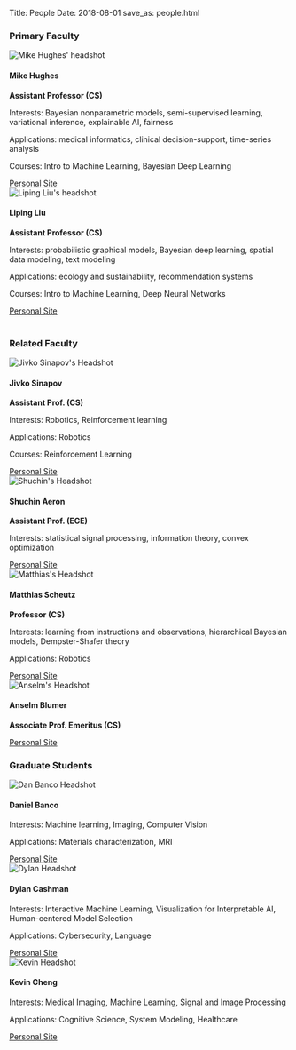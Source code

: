 Title: People
Date: 2018-08-01
save_as: people.html



<div class="container">

<h3>Primary Faculty</h3>


<div class="row display-flex">

<div class="col-6 d-flex align-items-stretch"> 
  <div class="card bg-light my-3" style="border=0px;">
    <img class="card-img-top w-50 mx-auto" src="images/headshots_200x200/mike.jpg" alt="Mike Hughes' headshot">
    <div class="card-body">
      <h4 class="card-title">Mike Hughes</h4>
      <p class="card-text">
        <strong>Assistant Professor (CS)</strong>
      </p>
      <p class="card-text">
        Interests: Bayesian nonparametric models, semi-supervised learning, variational inference, explainable AI, fairness
      </p>
      <p class="card-text">
        Applications: medical informatics, clinical decision-support, time-series analysis
      </p>
      <p class="card-text">
        Courses: Intro to Machine Learning, Bayesian Deep Learning
      </p>
      <a href="https://www.michaelchughes.com" class="btn btn-primary">Personal Site</a>
    </div>
  </div>
</div><!-- end col -->

<div class="col-6 d-flex align-items-stretch"> 
  <div class="card bg-light my-3" style="border=0px;">
    <img class="card-img-top w-50 mx-auto" src="images/headshots_200x200/liping.jpg" alt="Liping Liu's headshot">
    <div class="card-body">
      <h4 class="card-title">Liping Liu</h4>
      <p class="card-text">
        <strong>Assistant Professor (CS)</strong>
      </p>
      <p class="card-text">
        Interests: probabilistic graphical models, Bayesian deep learning, spatial data modeling, text modeling
      </p>
      <p class="card-text">
        Applications: ecology and sustainability, recommendation systems
      </p>            
      <p class="card-text">
        Courses: Intro to Machine Learning, Deep Neural Networks
      </p>      
      <a href="https://www.eecs.tufts.edu/~liulp/" class="btn btn-primary">Personal Site</a>
    </div>
  </div>
</div><!-- end col -->
</div> <!-- end row -->
<br />


<h3>Related Faculty</h3>

<div class="row display-flex">

<div class="col-6 col-md-4 d-flex align-items-stretch"> 
  <div class="card bg-light my-3" style="border=0px;">
    <img class="card-img-top w-50 mx-auto" src="images/headshots_200x200/jivko.jpg" alt="Jivko Sinapov's Headshot"">
    <div class="card-body">
      <h4 class="card-title">Jivko Sinapov</h4>
      <p class="card-text">
          <strong>Assistant Prof. (CS)</strong>
      </p>
      <p class="card-text">
        Interests: Robotics, Reinforcement learning
      </p>
      <p class="card-text">
        Applications: Robotics
      </p>
      <p class="card-text">
        Courses: Reinforcement Learning
      </p>
      <a href="https://www.eecs.tufts.edu/~jsinapov/" class="btn btn-primary">Personal Site</a>
    </div>
  </div>
</div><!-- end col -->



<div class="col-6 col-md-4 d-flex align-items-stretch"> 
  <div class="card bg-light my-3" style="border=0px;">
    <img class="card-img-top w-50 mx-auto"
          src="images/headshots_200x200/shuchin.jpg"
          alt="Shuchin's Headshot">
    <div class="card-body">
      <h4 class="card-title">Shuchin Aeron</h4>
      <p class="card-text">
          <strong>Assistant Prof. (ECE)</strong>
      </p>
      <p class="card-text">
        Interests: statistical signal processing, information theory, convex optimization
      </p>
      <a href="https://engineering.tufts.edu/cs/people/faculty/shuchin-aeron" class="btn btn-primary">Personal Site</a>
    </div>
  </div>
</div><!-- end col -->

<div class="col-6 col-md-4 d-flex align-items-stretch"> 
  <div class="card bg-light my-3" style="border=0px;">
    <img class="card-img-top w-50 mx-auto"
          src="images/headshots_200x200/matthias.jpg"
          alt="Matthias's Headshot">
    <div class="card-body">
      <h4 class="card-title">Matthias Scheutz</h4>
      <p class="card-text">
          <strong>Professor (CS)</strong>
      </p>
      <p class="card-text">
          Interests: learning from instructions and observations, hierarchical Bayesian models, Dempster-Shafer
theory
      </p>
      <p class="card-text">
          Applications: Robotics
      </p>
      <a href="https://engineering.tufts.edu/cs/people/faculty/matthias-scheutz" class="btn btn-primary">Personal Site</a>
    </div>
  </div>
</div><!-- end col -->

<div class="col-6 col-md-4 d-flex align-items-stretch"> 
  <div class="card bg-light my-3" style="border=0px;">
    <img class="card-img-top w-50 mx-auto"
          src="images/headshots_200x200/anselm.jpg"
          alt="Anselm's Headshot">
    <div class="card-body">
      <h4 class="card-title">Anselm Blumer</h4>
      <p class="card-text">
          <strong>Associate Prof. Emeritus (CS)</strong>
      </p>
      <p class="card-text">
      </p>
      <a href="https://engineering.tufts.edu/cs/people/faculty/anselm-blumer" class="btn btn-primary">Personal Site</a>
    </div>
  </div>
</div><!-- end col -->



</div> <!-- end row -->



<h3>Graduate Students</h3>

<div class="row display-flex">

<div class="col-6 col-md-4 d-flex align-items-stretch"> 
  <div class="card bg-light my-3" style="border=0px;">
    <img class="card-img-top w-50 mx-auto"
          src="images/headshots_200x200/dbanco.jpg"
          alt="Dan Banco Headshot">
    <div class="card-body">
      <h4 class="card-title">Daniel Banco</h4>
      <p class="card-text">
        Interests:
          Machine learning, Imaging, Computer Vision
      </p>
      <p class="card-text">
        Applications: 
          Materials characterization, MRI
      </p>
      <a href="https://www.eecs.tufts.edu/~dbanco02/" class="btn btn-primary">Personal Site</a>
    </div>
  </div>
</div><!-- end col -->

<div class="col-6 col-md-4 d-flex align-items-stretch"> 
  <div class="card bg-light my-3" style="border=0px;">
    <img class="card-img-top w-50 mx-auto"
          src="images/headshots_200x200/dylan.jpg"
          alt="Dylan Headshot">
    <div class="card-body">
      <h4 class="card-title">Dylan Cashman</h4>
      <p class="card-text">
        Interests:
          Interactive Machine Learning,
          Visualization for Interpretable AI,
          Human-centered Model Selection
      </p>
      <p class="card-text">
        Applications: 
          Cybersecurity,
          Language
      </p>
      <a href="https://www.cs.tufts.edu/~dcashm01" class="btn btn-primary">Personal Site</a>
    </div>
  </div>
</div><!-- end col -->

<div class="col-6 col-md-4 d-flex align-items-stretch"> 
  <div class="card bg-light my-3" style="border=0px;">
    <img class="card-img-top w-50 mx-auto"
          src="images/headshots_200x200/kevin.jpg"
          alt="Kevin Headshot">
    <div class="card-body">
      <h4 class="card-title">Kevin Cheng</h4>
      <p class="card-text">
        Interests:
          Medical Imaging,
          Machine Learning,
          Signal and Image Processing
      </p>
      <p class="card-text">
        Applications: 
          Cognitive Science,
          System Modeling,
          Healthcare
      </p>
      <a href="https://www.eecs.tufts.edu/~kcheng/" class="btn btn-primary">Personal Site</a>
    </div>
  </div>
</div><!-- end col -->

</div> <!-- end row -->
<br />


<!-- end container -->
</div>

